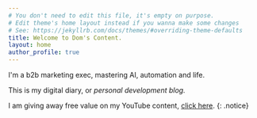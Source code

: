 ```yaml
---
# You don't need to edit this file, it's empty on purpose.
# Edit theme's home layout instead if you wanna make some changes
# See: https://jekyllrb.com/docs/themes/#overriding-theme-defaults
title: Welcome to Dom's Content.
layout: home
author_profile: true
---
```


I'm a b2b marketing exec, mastering AI, automation and life. 

This is my digital diary, or *personal development blog.*

  I am giving away free value on my YouTube content, [click here](https://youtube.com/@doms-content). 
  {: .notice}
  

